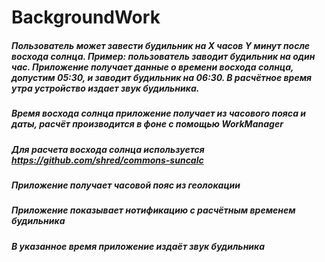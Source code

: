 # BackgroundWork
##### Пользователь может завести будильник на Х часов Y минут после восхода солнца. Пример: пользователь заводит будильник на один час. Приложение получает данные о времени восхода солнца, допустим 05:30, и заводит будильник на 06:30. В расчётное время утра устройство издает звук будильника.
##### Время восхода солнца приложение получает из часового пояса и даты, расчёт производится в фоне с помощью WorkManager
##### Для расчета восхода солнца используется https://github.com/shred/commons-suncalc
##### Приложение получает часовой пояс из геолокации
##### Приложение показывает нотификацию с расчётным временем будильника
##### В указанное время приложение издаёт звук будильника